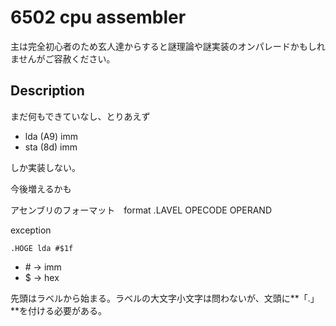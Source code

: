 # 6502 cpu assembler 
主は完全初心者のため玄人達からすると謎理論や謎実装のオンパレードかもしれませんがご容赦ください。

## Description 

まだ何もできていなし、とりあえず
- lda (A9) imm
- sta (8d) imm

しか実装しない。

今後増えるかも

アセンブリのフォーマット　format 
.LAVEL OPECODE OPERAND

exception

`.HOGE lda #$1f`

- \# -> imm
- $ -> hex

先頭はラベルから始まる。ラベルの大文字小文字は問わないが、文頭に**「.」**を付ける必要がある。